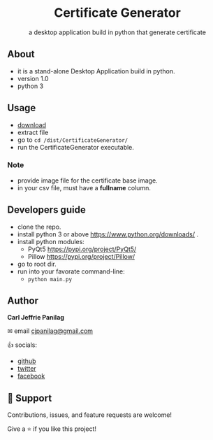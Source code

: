<h1 align="center">Certificate Generator</h1>
<p align="center">a desktop application build in python that generate certificate </p>

## About

- it is a stand-alone Desktop Application build in python.
- version 1.0
- python 3

## Usage

- [download](https://github.com/cjpanilag/certificate-generator/blob/main/dist.rar "dist.rar")
- extract file
- go to `cd /dist/CertificateGenerator/`
- run the CertificateGenerator executable.

### Note

- provide image file for the certificate base image.
- in your csv file, must have a **fullname** column.

## Developers guide

- clone the repo.
- install python 3 or above <https://www.python.org/downloads/> .
- install python modules:
  - PyQt5 <https://pypi.org/project/PyQt5/>
  - Pillow <https://pypi.org/project/Pillow/>
- go to root dir.
- run into your favorate command-line:
  - `python main.py`

## Author

**Carl Jeffrie Panilag**

✉ email <cjpanilag@gmail.com>

👍 socials:

- [github](https://github.com/cjpanilag)
- [twitter](https://twitter.com/carljeffrie)
- [facebook](https://www.facebook.com/carljeffrie.panilag)

## 🤝 Support

Contributions, issues, and feature requests are welcome!

Give a ⭐️ if you like this project!
